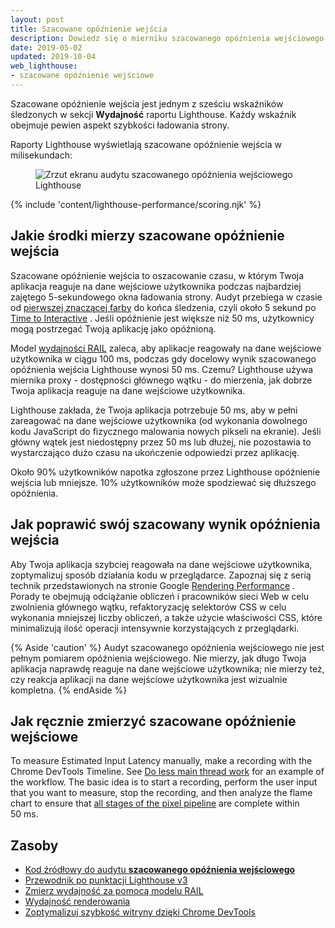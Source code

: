 ```yaml
---
layout: post
title: Szacowane opóźnienie wejścia
description: Dowiedz się o mierniku szacowanego opóźnienia wejściowego Lighthouse oraz o tym, jak je mierzyć i optymalizować.
date: 2019-05-02
updated: 2019-10-04
web_lighthouse:
- szacowane opóźnienie wejściowe
---
```


Szacowane opóźnienie wejścia jest jednym z sześciu wskaźników śledzonych w sekcji **Wydajność** raportu Lighthouse. Każdy wskaźnik obejmuje pewien aspekt szybkości ładowania strony.

Raporty Lighthouse wyświetlają szacowane opóźnienie wejścia w milisekundach:

<figure class="w-figure"><img class="w-screenshot w-screenshot--filled" src="estimated-input-latency.png" alt="Zrzut ekranu audytu szacowanego opóźnienia wejściowego Lighthouse"></figure>

{% include 'content/lighthouse-performance/scoring.njk' %}

## Jakie środki mierzy szacowane opóźnienie wejścia

Szacowane opóźnienie wejścia to oszacowanie czasu, w którym Twoja aplikacja reaguje na dane wejściowe użytkownika podczas najbardziej zajętego 5-sekundowego okna ładowania strony. Audyt przebiega w czasie od [pierwszej znaczącej farby](/first-meaningful-paint) do końca śledzenia, czyli około 5 sekund po [Time to Interactive](/interactive) . Jeśli opóźnienie jest większe niż 50 ms, użytkownicy mogą postrzegać Twoją aplikację jako opóźnioną.

Model [wydajności RAIL](https://developers.google.com/web/fundamentals/performance/rail) zaleca, aby aplikacje reagowały na dane wejściowe użytkownika w ciągu 100 ms, podczas gdy docelowy wynik szacowanego opóźnienia wejścia Lighthouse wynosi 50 ms. Czemu? Lighthouse używa miernika proxy - dostępności głównego wątku - do mierzenia, jak dobrze Twoja aplikacja reaguje na dane wejściowe użytkownika.

Lighthouse zakłada, że Twoja aplikacja potrzebuje 50 ms, aby w pełni zareagować na dane wejściowe użytkownika (od wykonania dowolnego kodu JavaScript do fizycznego malowania nowych pikseli na ekranie). Jeśli główny wątek jest niedostępny przez 50 ms lub dłużej, nie pozostawia to wystarczająco dużo czasu na ukończenie odpowiedzi przez aplikację.

Około 90% użytkowników napotka zgłoszone przez Lighthouse opóźnienie wejścia lub mniejsze. 10% użytkowników może spodziewać się dłuższego opóźnienia.

## Jak poprawić swój szacowany wynik opóźnienia wejścia

Aby Twoja aplikacja szybciej reagowała na dane wejściowe użytkownika, zoptymalizuj sposób działania kodu w przeglądarce. Zapoznaj się z serią technik przedstawionych na stronie Google [Rendering Performance](https://developers.google.com/web/fundamentals/performance/rendering/) . Porady te obejmują odciążanie obliczeń i pracowników sieci Web w celu zwolnienia głównego wątku, refaktoryzację selektorów CSS w celu wykonania mniejszej liczby obliczeń, a także użycie właściwości CSS, które minimalizują ilość operacji intensywnie korzystających z przeglądarki.

{% Aside 'caution' %} Audyt szacowanego opóźnienia wejściowego nie jest pełnym pomiarem opóźnienia wejściowego. Nie mierzy, jak długo Twoja aplikacja naprawdę reaguje na dane wejściowe użytkownika; nie mierzy też, czy reakcja aplikacji na dane wejściowe użytkownika jest wizualnie kompletna. {% endAside %}

## Jak ręcznie zmierzyć szacowane opóźnienie wejściowe

To measure Estimated Input Latency manually, make a recording with the Chrome DevTools Timeline. See [Do less main thread work](https://developers.google.com/web/tools/chrome-devtools/speed/get-started#main) for an example of the workflow. The basic idea is to start a recording, perform the user input that you want to measure, stop the recording, and then analyze the flame chart to ensure that [all stages of the pixel pipeline](https://developers.google.com/web/fundamentals/performance/rendering/#the_pixel_pipeline) are complete within 50&nbsp;ms.

## Zasoby

- [Kod źródłowy do audytu **szacowanego opóźnienia wejściowego**](https://github.com/GoogleChrome/lighthouse/blob/master/lighthouse-core/audits/metrics/estimated-input-latency.js)
- [Przewodnik po punktacji Lighthouse v3](https://developers.google.com/web/tools/lighthouse/v3/scoring)
- [Zmierz wydajność za pomocą modelu RAIL](https://developers.google.com/web/fundamentals/performance/rail)
- [Wydajność renderowania](https://developers.google.com/web/fundamentals/performance/rendering/)
- [Zoptymalizuj szybkość witryny dzięki Chrome DevTools](https://developers.google.com/web/tools/chrome-devtools/speed/get-started)
